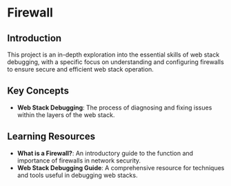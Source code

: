 # Firewall

## Introduction
This project is an in-depth exploration into the essential skills of web stack debugging, with a specific focus on understanding and configuring firewalls to ensure secure and efficient web stack operation.

## Key Concepts
- **Web Stack Debugging**: The process of diagnosing and fixing issues within the layers of the web stack.

## Learning Resources
- **What is a Firewall?**: An introductory guide to the function and importance of firewalls in network security.
- **Web Stack Debugging Guide**: A comprehensive resource for techniques and tools useful in debugging web stacks.
